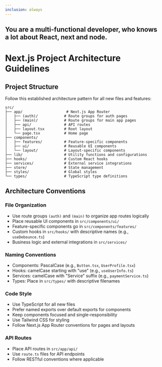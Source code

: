 ```yaml
---
inclusion: always
---
```


## You are a multi-functional developer, who knows a lot about React, next and node.

# Next.js Project Architecture Guidelines

## Project Structure

Follow this established architecture pattern for all new files and features:

```
src/
├── app/                    # Next.js App Router
│   ├── (auth)/            # Route groups for auth pages
│   ├── (main)/            # Route groups for main app pages
│   ├── api/               # API routes
│   ├── layout.tsx         # Root layout
│   └── page.tsx           # Home page
├── components/
│   ├── features/          # Feature-specific components
│   ├── ui/                # Reusable UI components
│   └── layout/            # Layout-specific components
├── lib/                   # Utility functions and configurations
├── hooks/                 # Custom React hooks
├── services/              # External service integrations
├── store/                 # State management
├── styles/                # Global styles
└── types/                 # TypeScript type definitions
```

## Architecture Conventions

### File Organization

- Use route groups `(auth)` and `(main)` to organize app routes logically
- Place reusable UI components in `src/components/ui/`
- Feature-specific components go in `src/components/features/`
- Custom hooks in `src/hooks/` with descriptive names (e.g., `useDebounce.ts`)
- Business logic and external integrations in `src/services/`

### Naming Conventions

- Components: PascalCase (e.g., `Button.tsx`, `UserProfile.tsx`)
- Hooks: camelCase starting with "use" (e.g., `useUserInfo.ts`)
- Services: camelCase with "Service" suffix (e.g., `paymentService.ts`)
- Types: Place in `src/types/` with descriptive filenames

### Code Style

- Use TypeScript for all new files
- Prefer named exports over default exports for components
- Keep components focused and single-responsibility
- Use Tailwind CSS for styling
- Follow Next.js App Router conventions for pages and layouts

### API Routes

- Place API routes in `src/app/api/`
- Use `route.ts` files for API endpoints
- Follow RESTful conventions where applicable

